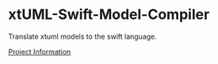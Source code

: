 # xtUML-Swift-Model-Compiler
  Translate xtuml models to the swift language.

  <a id="Project Information"></a>[Project Information](https://fmay-software.github.io/xtUML-Swift-Model-Compiler/)
  